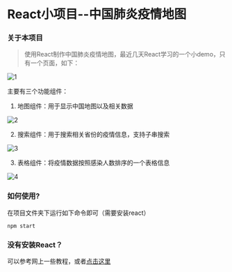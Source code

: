 # React小项目--中国肺炎疫情地图

### 关于本项目

> 使用React制作中国肺炎疫情地图，最近几天React学习的一个小demo，只有一个页面，如下：

![1](https://github.com/AgentGuo/ReactProject_China_COVID_19_map/tree/master/images/react_china_map.png)

主要有三个功能组件：

1. 地图组件：用于显示中国地图以及相关数据

![2](https://github.com/AgentGuo/ReactProject_China_COVID_19_map/tree/master/images/1.png)

2. 搜索组件：用于搜索相关省份的疫情信息，支持子串搜索

![3](https://github.com/AgentGuo/ReactProject_China_COVID_19_map/tree/master/images/2.png)

3. 表格组件：将疫情数据按照感染人数排序的一个表格信息

![4](https://github.com/AgentGuo/ReactProject_China_COVID_19_map/tree/master/images/3.png)

### 如何使用?

在项目文件夹下运行如下命令即可（需要安装react）

~~~
npm start
~~~

### 没有安装React？

可以参考网上一些教程，或者[点击这里]()



